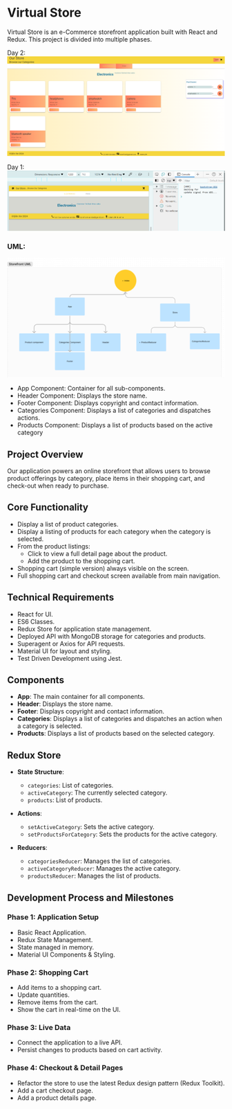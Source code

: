# Virtual Store
Virtual Store is an e-Commerce storefront application built with React and Redux. This project is divided into multiple phases.

Day 2: 
![alt text](image-1.png)

Day 1: 
![alt text](image.png)


### UML: 
![alt text](img/UML.png)


- App Component: Container for all sub-components.
- Header Component: Displays the store name.
- Footer Component: Displays copyright and contact information.
- Categories Component: Displays a list of categories and dispatches actions.
- Products Component: Displays a list of products based on the active category

## Project Overview

Our application powers an online storefront that allows users to browse product offerings by category, place items in their shopping cart, and check-out when ready to purchase.

## Core Functionality

- Display a list of product categories.
- Display a listing of products for each category when the category is selected.
- From the product listings:
  - Click to view a full detail page about the product.
  - Add the product to the shopping cart.
- Shopping cart (simple version) always visible on the screen.
- Full shopping cart and checkout screen available from main navigation.

## Technical Requirements

- React for UI.
- ES6 Classes.
- Redux Store for application state management.
- Deployed API with MongoDB storage for categories and products.
- Superagent or Axios for API requests.
- Material UI for layout and styling.
- Test Driven Development using Jest.

## Components

- **App**: The main container for all components.
- **Header**: Displays the store name.
- **Footer**: Displays copyright and contact information.
- **Categories**: Displays a list of categories and dispatches an action when a category is selected.
- **Products**: Displays a list of products based on the selected category.

## Redux Store

- **State Structure**:
  - `categories`: List of categories.
  - `activeCategory`: The currently selected category.
  - `products`: List of products.

- **Actions**:
  - `setActiveCategory`: Sets the active category.
  - `setProductsForCategory`: Sets the products for the active category.

- **Reducers**:
  - `categoriesReducer`: Manages the list of categories.
  - `activeCategoryReducer`: Manages the active category.
  - `productsReducer`: Manages the list of products.

## Development Process and Milestones

### Phase 1: Application Setup

- Basic React Application.
- Redux State Management.
- State managed in memory.
- Material UI Components & Styling.

### Phase 2: Shopping Cart

- Add items to a shopping cart.
- Update quantities.
- Remove items from the cart.
- Show the cart in real-time on the UI.

### Phase 3: Live Data

- Connect the application to a live API.
- Persist changes to products based on cart activity.

### Phase 4: Checkout & Detail Pages

- Refactor the store to use the latest Redux design pattern (Redux Toolkit).
- Add a cart checkout page.
- Add a product details page.